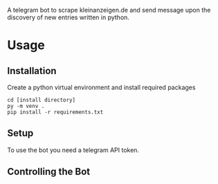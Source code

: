 A telegram bot to scrape kleinanzeigen.de and send message upon the discovery of new entries written in python.

# Usage

## Installation

Create a python virtual environment and install required packages

```
cd [install directory]
py -m venv .
pip install -r requirements.txt
```

## Setup

To use the bot you need a telegram API token.

## Controlling the Bot
